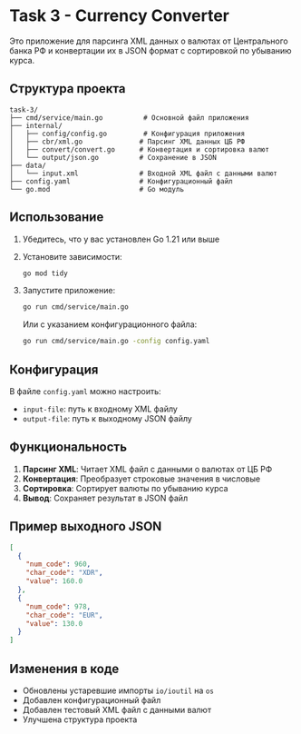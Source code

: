# Task 3 - Currency Converter

Это приложение для парсинга XML данных о валютах от Центрального банка РФ и конвертации их в JSON формат с сортировкой по убыванию курса.

## Структура проекта

```
task-3/
├── cmd/service/main.go          # Основной файл приложения
├── internal/
│   ├── config/config.go         # Конфигурация приложения
│   ├── cbr/xml.go              # Парсинг XML данных ЦБ РФ
│   ├── convert/convert.go      # Конвертация и сортировка валют
│   └── output/json.go          # Сохранение в JSON
├── data/
│   └── input.xml               # Входной XML файл с данными валют
├── config.yaml                 # Конфигурационный файл
└── go.mod                      # Go модуль
```

## Использование

1. Убедитесь, что у вас установлен Go 1.21 или выше
2. Установите зависимости:
   ```bash
   go mod tidy
   ```

3. Запустите приложение:
   ```bash
   go run cmd/service/main.go
   ```

   Или с указанием конфигурационного файла:
   ```bash
   go run cmd/service/main.go -config config.yaml
   ```

## Конфигурация

В файле `config.yaml` можно настроить:
- `input-file`: путь к входному XML файлу
- `output-file`: путь к выходному JSON файлу

## Функциональность

1. **Парсинг XML**: Читает XML файл с данными о валютах от ЦБ РФ
2. **Конвертация**: Преобразует строковые значения в числовые
3. **Сортировка**: Сортирует валюты по убыванию курса
4. **Вывод**: Сохраняет результат в JSON файл

## Пример выходного JSON

```json
[
  {
    "num_code": 960,
    "char_code": "XDR",
    "value": 160.0
  },
  {
    "num_code": 978,
    "char_code": "EUR", 
    "value": 130.0
  }
]
```

## Изменения в коде

- Обновлены устаревшие импорты `io/ioutil` на `os`
- Добавлен конфигурационный файл
- Добавлен тестовый XML файл с данными валют
- Улучшена структура проекта
